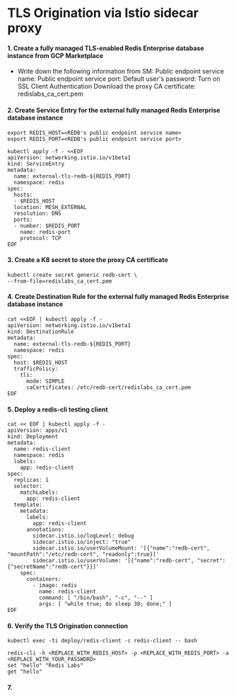 # TLS Origination via Istio sidecar proxy



#### 1. Create a fully managed TLS-enabled Redis Enterprise database instance from GCP Marketplace
* Write down the following information from SM:
Public endpoint service name:
Public endpoint service port: 
Default user's password:
Turn on SSL Client Authentication
Download the proxy CA certificate: redislabs_ca_cert.pem



#### 2. Create Service Entry for the external fully managed Redis Enterprise database instance
```
export REDIS_HOST=<REDB's public endpoint service name>
export REDIS_PORT=<REDB's public endpoint service port>
```  
```
kubectl apply -f - <<EOF
apiVersion: networking.istio.io/v1beta1
kind: ServiceEntry
metadata:
  name: external-tls-redb-${REDIS_PORT}
  namespace: redis
spec:
  hosts:
  - $REDIS_HOST
  location: MESH_EXTERNAL
  resolution: DNS
  ports:
  - number: $REDIS_PORT
    name: redis-port
    protocol: TCP  
EOF
```
   

#### 3. Create a K8 secret to store the proxy CA certificate
```
kubectl create secret generic redb-cert \
--from-file=redislabs_ca_cert.pem
```

   
#### 4. Create Destination Rule for the external fully managed Redis Enterprise database instance
```
cat <<EOF | kubectl apply -f -
apiVersion: networking.istio.io/v1beta1
kind: DestinationRule
metadata:
  name: external-tls-redb-${REDIS_PORT}
  namespace: redis
spec:
  host: $REDIS_HOST
  trafficPolicy:
    tls:
      mode: SIMPLE
      caCertificates: /etc/redb-cert/redislabs_ca_cert.pem
EOF
```  
  

#### 5. Deploy a redis-cli testing client
```
cat << EOF | kubectl apply -f -
apiVersion: apps/v1
kind: Deployment
metadata:
  name: redis-client
  namespace: redis
  labels:
    app: redis-client
spec:
  replicas: 1
  selector:
    matchLabels:
      app: redis-client
  template:
    metadata:
      labels:
        app: redis-client
      annotations:
        sidecar.istio.io/logLevel: debug
        sidecar.istio.io/inject: "true"
        sidecar.istio.io/userVolumeMount: '[{"name":"redb-cert", "mountPath":"/etc/redb-cert", "readonly":true}]'
        sidecar.istio.io/userVolume: '[{"name":"redb-cert", "secret":{"secretName":"redb-cert"}}]'
    spec:
      containers:
        - image: redis
          name: redis-client
          command: [ "/bin/bash", "-c", "--" ]
          args: [ "while true; do sleep 30; done;" ]
EOF
```
  

#### 6. Verify the TLS Origination connection
```
kubectl exec -ti deploy/redis-client -c redis-client -- bash
```
```
redis-cli -h <REPLACE_WITH_REDIS_HOST> -p <REPLACE_WITH_REDIS_PORT> -a <REPLACE_WITH_YOUR_PASSWORD>
set "hello" "Redis Labs"
get "hello"
```
  


#### 7. 



   


